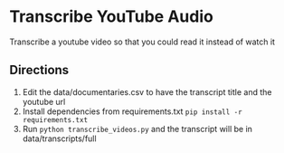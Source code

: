# Transcribe YouTube Audio
Transcribe a youtube video so that you could read it instead of watch it

## Directions

1. Edit the data/documentaries.csv to have the transcript title and the youtube url
2. Install dependencies from requirements.txt `pip install -r requirements.txt`
3. Run `python transcribe_videos.py` and the transcript will be in data/transcripts/full